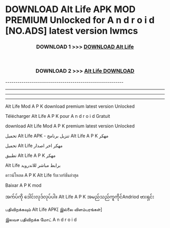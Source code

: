# DOWNLOAD Alt Life  APK MOD PREMIUM Unlocked for A n d r o i d [NO.ADS] latest version lwmcs 



<div align="center">

<h3>DOWNLOAD 1 >>> <a href="https://getmod2.web.app/?judul=Alt Life ">DOWNLOAD Alt Life </a></h3><br>

<h3>DOWNLOAD 2 >>> <a href="https://getmod2.web.app/?judul=Alt Life ">Alt Life  DOWNLOAD </a></h3>

</div>
----------------------------------------------------------

----------------------------------------------------------

----------------------------------------------------------

----------------------------------------------------------

Alt Life  Mod A P K download premium latest version Unlocked

Télécharger Alt Life  A P K pour A n d r o i d Gratuit

download Alt Life  Mod A P K premium latest version Unlocked

تحميل Alt Life  APK - تنزيل برنامج Alt Life  A P K مهكر

تحميل Alt Life  مهكر اخر اصدار

تطبيق Alt Life  A P K مهكر

Alt Life  برابط مباشر للاندرويد

ดาวน์โหลด A P K Alt Life  รับเวอร์ชันล่าสุด

Baixar A P K mod

အက်ပ်ကို ဒေါင်းလုဒ်လုပ်ပါ။ Alt Life  A P K အမည်သည်ကူကိုင်Andriod ဗားရှင်း

பதிவிறக்கவும் Alt Life  APK[ இல்லை விளம்பரங்கள்] 
 
இலவச பதிவிறக்க மோட் A n d r o i d



